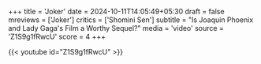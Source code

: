 +++
title = 'Joker'
date = 2024-10-11T14:05:49+05:30
draft = false
mreviews = ['Joker']
critics = ['Shomini Sen']
subtitle = "Is Joaquin Phoenix and Lady Gaga's Film a Worthy Sequel?"
media = 'video'
source = 'Z1S9g1fRwcU'
score = 4
+++

{{< youtube id="Z1S9g1fRwcU" >}}
